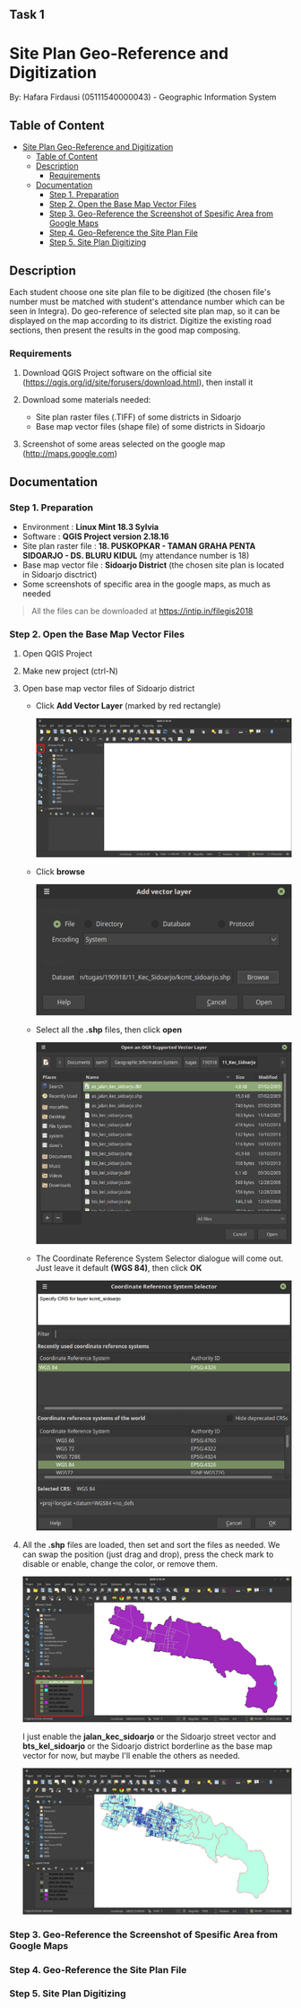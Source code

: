 ## Task 1
# Site Plan Geo-Reference and Digitization 
By: Hafara Firdausi (05111540000043) - Geographic Information System

## Table of Content
- [Site Plan Geo-Reference and Digitization](#site-plan-geo-reference-and-digitization)
  - [Table of Content](#table-of-content)
  - [Description](#description)
    - [Requirements](#requirements)
  - [Documentation](#documentation)
    - [Step 1. Preparation](#step-1-preparation)
    - [Step 2. Open the Base Map Vector Files](#step-2-open-the-base-map-vector-files)
    - [Step 3. Geo-Reference the Screenshot of Spesific Area from Google Maps](#step-3-geo-reference-the-screenshot-of-spesific-area-from-google-maps)
    - [Step 4. Geo-Reference the Site Plan File](#step-4-geo-reference-the-site-plan-file)
    - [Step 5. Site Plan Digitizing](#step-5-site-plan-digitizing)

<!-- /code_chunk_output -->

## Description

Each student choose one site plan file to be digitized (the chosen file's number must be matched with student's attendance number which can be seen in Integra). Do geo-reference of selected site plan map, so it can be displayed on the map according to its district. Digitize the existing road sections, then present the results in the good map composing.
 
### Requirements
1. Download QGIS Project software on the official site (https://qgis.org/id/site/forusers/download.html), then install it
2. Download some materials needed:
    *  Site plan raster files (.TIFF) of some districts in Sidoarjo
    *  Base map vector files (shape file) of some districts in Sidoarjo
  
3. Screenshot of some areas selected on the google map (http://maps.google.com)

## Documentation
### Step 1. Preparation
* Environment : **Linux Mint 18.3 Sylvia**
* Software : **QGIS Project version 2.18.16**
* Site plan raster file : **18. PUSKOPKAR - TAMAN GRAHA PENTA SIDOARJO - DS. BLURU KIDUL** (my attendance number is 18)
* Base map vector file : **Sidoarjo District** (the chosen site plan is located in Sidoarjo disctrict)
* Some screenshots of specific area in the google maps, as much as needed

> All the files can be downloaded at https://intip.in/filegis2018

### Step 2. Open the Base Map Vector Files
1. Open QGIS Project
2. Make new project (ctrl-N)
3. Open base map vector files of Sidoarjo district
    * Click **Add Vector Layer** (marked by red rectangle)
  
      ![screenshot-1](/georeference-site-plan/img/1.png)

    * Click **browse**
  
      ![screenshot-2](/georeference-site-plan/img/2.png)

    * Select all the **.shp** files, then click **open**
  
      ![screenshot-3](/georeference-site-plan/img/3.png)

    * The Coordinate Reference System Selector dialogue will come out. Just leave it default **(WGS 84)**, then click **OK**
  
      ![screenshot-4](/georeference-site-plan/img/4.png)
   
4. All the **.shp** files are loaded, then set and sort the files as needed. We can swap the position (just drag and drop), press the check mark to disable or enable, change the color, or remove them.
  
    ![screenshot-5](/georeference-site-plan/img/5.png)

    I just enable the **jalan_kec_sidoarjo** or the Sidoarjo street vector and **bts_kel_sidoarjo** or the Sidoarjo district borderline as the base map vector for now, but maybe I'll enable the others as needed.

    ![screenshot-6](/georeference-site-plan/img/6.png)


### Step 3. Geo-Reference the Screenshot of Spesific Area from Google Maps
### Step 4. Geo-Reference the Site Plan File
### Step 5. Site Plan Digitizing










<!-- > More documentation: https://github.com/mocatfrio/GIS-2018 -->